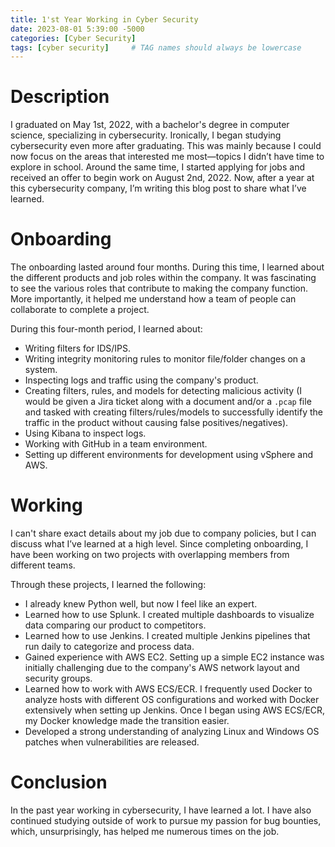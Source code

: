 ```yaml
---
title: 1'st Year Working in Cyber Security
date: 2023-08-01 5:39:00 -5000
categories: [Cyber Security]
tags: [cyber security]     # TAG names should always be lowercase
---
```



# Description  
I graduated on May 1st, 2022, with a bachelor's degree in computer science, specializing in cybersecurity. Ironically, I began studying cybersecurity even more after graduating. This was mainly because I could now focus on the areas that interested me most—topics I didn’t have time to explore in school. Around the same time, I started applying for jobs and received an offer to begin work on August 2nd, 2022. Now, after a year at this cybersecurity company, I’m writing this blog post to share what I’ve learned.  

# Onboarding  
The onboarding lasted around four months. During this time, I learned about the different products and job roles within the company. It was fascinating to see the various roles that contribute to making the company function. More importantly, it helped me understand how a team of people can collaborate to complete a project.  

During this four-month period, I learned about:  
- Writing filters for IDS/IPS.  
- Writing integrity monitoring rules to monitor file/folder changes on a system.  
- Inspecting logs and traffic using the company's product.  
- Creating filters, rules, and models for detecting malicious activity (I would be given a Jira ticket along with a document and/or a `.pcap` file and tasked with creating filters/rules/models to successfully identify the traffic in the product without causing false positives/negatives).  
- Using Kibana to inspect logs.  
- Working with GitHub in a team environment.  
- Setting up different environments for development using vSphere and AWS.  

# Working  
I can't share exact details about my job due to company policies, but I can discuss what I’ve learned at a high level. Since completing onboarding, I have been working on two projects with overlapping members from different teams.  

Through these projects, I learned the following:  
- I already knew Python well, but now I feel like an expert.  
- Learned how to use Splunk. I created multiple dashboards to visualize data comparing our product to competitors.  
- Learned how to use Jenkins. I created multiple Jenkins pipelines that run daily to categorize and process data.  
- Gained experience with AWS EC2. Setting up a simple EC2 instance was initially challenging due to the company's AWS network layout and security groups.  
- Learned how to work with AWS ECS/ECR. I frequently used Docker to analyze hosts with different OS configurations and worked with Docker extensively when setting up Jenkins. Once I began using AWS ECS/ECR, my Docker knowledge made the transition easier.  
- Developed a strong understanding of analyzing Linux and Windows OS patches when vulnerabilities are released.  


# Conclusion 
In the past year working in cybersecurity, I have learned a lot. I have also continued studying outside of work to pursue my passion for bug bounties, which, unsurprisingly, has helped me numerous times on the job.  
